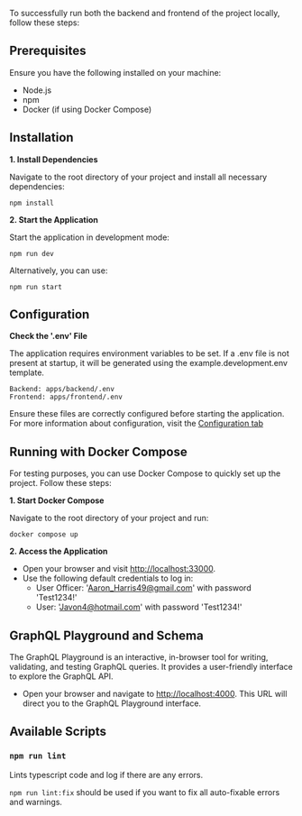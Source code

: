 To successfully run both the backend and frontend of the project locally, follow these steps:

## Prerequisites

Ensure you have the following installed on your machine:

- Node.js
- npm
- Docker (if using Docker Compose)

## Installation

**1. Install Dependencies**

   Navigate to the root directory of your project and install all necessary dependencies:

   `npm install`

**2. Start the Application**

   Start the application in development mode:

   `npm run dev`

   Alternatively, you can use:

   `npm run start`

## Configuration

**Check the '.env' File**

The application requires environment variables to be set. If a .env file is not present at startup, it will be generated using the example.development.env template.

    Backend: apps/backend/.env
    Frontend: apps/frontend/.env

Ensure these files are correctly configured before starting the application. For more information about configuration, visit the [Configuration tab](./configuration.md)

## Running with Docker Compose

For testing purposes, you can use Docker Compose to quickly set up the project. Follow these steps:

**1. Start Docker Compose**

   Navigate to the root directory of your project and run:

   `docker compose up`

**2. Access the Application**

- Open your browser and visit [http://localhost:33000](http://localhost:33000).
- Use the following default credentials to log in:
    - User Officer: 'Aaron_Harris49@gmail.com' with password 'Test1234!'
    - User: 'Javon4@hotmail.com' with password 'Test1234!'

## GraphQL Playground and Schema

The GraphQL Playground is an interactive, in-browser tool for writing, validating, and testing GraphQL queries. It provides a user-friendly interface to explore the GraphQL API.

- Open your browser and navigate to [http://localhost:4000](http://localhost:4000). This URL will direct you to the GraphQL Playground interface.

## Available Scripts

### `npm run lint`

Lints typescript code and log if there are any errors.

`npm run lint:fix` should be used if you want to fix all auto-fixable errors and warnings.